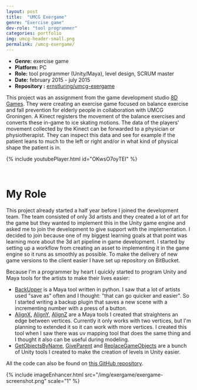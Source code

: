 ```yaml
---
layout: post
title:  "UMCG Exergame"
genre: "Exercise game"
dev-role: "tool programmer"
categories: portfolio
img: umcg-header-small.png
permalink: /umcg-exergame/
---
```

* __Genre:__ exercise game
* __Platform:__ PC
* __Role:__ tool programmer (Unity/Maya), level design, SCRUM master
* __Date:__ february 2015 - july 2015
* __Repository  :__ [ernstluring/umcg-exergame][github]

This project was an assignment from the game development studio [8D Games][8dgames]. They were creating an exercise game focused on balance exercise and fall prevention for elderly people in collaboration with UMCG Groningen. A Kinect registers the movement of the balance exercises and converts these in-game to ice skating motions. The data of the players' movement collected by the Kinect can be forwarded to a physician or physiotherapist. They can inspect this data and see for example if the patient leans to much to the left or right and/or in what kind of physical shape the patient is in.


{% include youtubePlayer.html id="OKwsO7oyTEI" %}

<br />

# My Role

This project already started a half year before I joined the development team.
The team consisted of only 3d artists and they created a lot of art for the game but they wanted to implement this in the Unity game engine and asked me to join the development to give support with the implementation. I decided to join because one of my biggest learning goals at that point was learning more about the 3d art pipeline in game development. I started by setting up a workflow from creating an asset to implementing it in the game engine so it runs as smoothly as possible.
To make the delivery of new game versions to the client easier I have set up repository on BitBucket.

Because I'm a programmer by heart I quickly started to program Unity and Maya tools for the artists to make their lives easier:


* [BackUpper][backupper] is a Maya tool written in python. I saw that a lot of artists used "save as" often and I thought: "that can go quicker and easier". So I started writing a backup plugin that saves a new scene with a incrementing number with a press of a button.
* [AlignX][alignx], [AlignY][aligny], [AlignZ][alignz] are a Maya tools I created that straightens an edge between vertices. Currently it only works with two vertices, but I'm planning to extended it so it can work with more vertices. I created this tool when I saw there was uv mapping tool that does the same thing and I thought it also can be useful during modeling.
* [GetObjectsByName][getobjectsbyname], [GiveParent][giveparent] and [ReplaceGameObjects][replacegameobjects] are a bunch of Unity tools I created to make the creation of levels in Unity easier.


All the code can also be found on [this GitHub repository][github].

{% include imageEnhancer.html src="/img/exergame/exergame-screenshot.png" scale="1" %}

[getobjectsbyname]: https://github.com/ernstluring/umcg-exergame/blob/master/Unity/Editor/GetObjectsByNameEditor.cs
[giveparent]: https://github.com/ernstluring/umcg-exergame/blob/master/Unity/Editor/GiveParent.cs
[replacegameobjects]: https://github.com/ernstluring/umcg-exergame/blob/master/Unity/Editor/ReplaceGameObjects.cs
[alignx]: https://github.com/ernstluring/umcg-exergame/blob/master/Maya/AlignXYZ/AlignX1.0.py
[aligny]: https://github.com/ernstluring/umcg-exergame/blob/master/Maya/AlignXYZ/AlignY1.0.py
[alignz]: https://github.com/ernstluring/umcg-exergame/blob/master/Maya/AlignXYZ/AlignZ1.0.py
[backupper]: https://github.com/ernstluring/umcg-exergame/blob/master/Maya/BackUpper/BackUpper1.3.py
[github]: https://github.com/ernstluring/umcg-exergame
[8dgames]: http://www.8d-games.nl/
